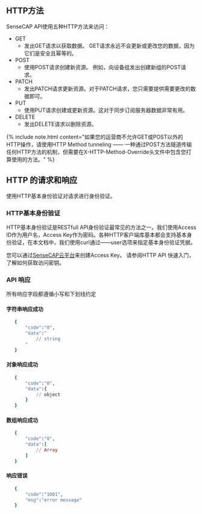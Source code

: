 ## HTTP方法
SenseCAP API使用五种HTTP方法来访问：
- GET
    - 发出GET请求以获取数据。 GET请求永远不会更新或更改您的数据，因为它们是安全且幂等的。
- POST
    - 使用POST请求创建新资源。 例如，向设备组发出创建新组的POST请求。
- PATCH
    - 发出PATCH请求更新资源。对于PATCH请求，您只需要提供需要更改的数据即可。
- PUT
    - 使用PUT请求创建或更新资源。这对于同步订阅服务器数据非常有用。
- DELETE
    - 发出DELETE请求以删除资源。
    
{% include note.html content="如果您的运营商不允许GET或POST以外的HTTP操作，请使用HTTP Method tunneling —— 一种通过POST方法隧道传输任何HTTP方法的机制，但需要在X-HTTP-Method-Override头文件中包含您打算使用的方法。" %}

## HTTP 的请求和响应
使用HTTP基本身份验证对请求进行身份验证。

### HTTP基本身份验证
HTTP基本身份验证是RESTfull API身份验证最常见的方法之一。我们使用Access ID作为用户名，Access Key作为密码。各种HTTP客户端库基本都会支持基本身份验证，在本文档中，我们使用curl通过——user选项来指定基本身份验证凭据。

您可以通过[SenseCAP云平台](https://sensecap.seeed.cc/portal)来创建Access Key。 请参阅HTTP API 快速入门，了解如何获取访问密钥。

### API 响应
所有响应字段都遵循小写和下划线约定

#### 字符串响应成功
```ruby
   {
       "code":"0",
       "data":"
           // string
       "
   }
```

#### 对象响应成功
```ruby
   {
       "code":"0",
       "data":{
           // object
       }
   }
```
#### 数组响应成功
```ruby
   {
       "code":"0",
       "data":[
           // Array
       ]
   }
```
#### 响应错误
```ruby
   {
       "code":"1001",
       "msg":"error message"
   }
```
